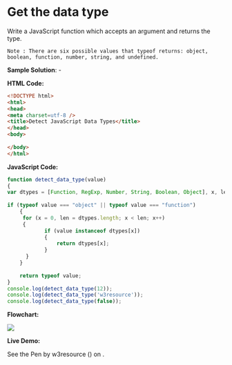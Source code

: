 # Get the data type

Write a JavaScript function which accepts an argument and returns the type.

```
Note : There are six possible values that typeof returns: object, boolean, function, number, string, and undefined.
```

**Sample Solution**: -

**HTML Code:**

```html
<!DOCTYPE html>
<html>
<head>
<meta charset=utf-8 />
<title>Detect JavaScript Data Types</title>
</head>
<body>
  
</body>
</html>

```

**JavaScript Code:**

```js
function detect_data_type(value)
{
var dtypes = [Function, RegExp, Number, String, Boolean, Object], x, len;
    
if (typeof value === "object" || typeof value === "function") 
    {
     for (x = 0, len = dtypes.length; x < len; x++) 
     {
            if (value instanceof dtypes[x])
            {
                return dtypes[x];
            }
      }
    }
    
    return typeof value;
}
console.log(detect_data_type(12));
console.log(detect_data_type('w3resource'));
console.log(detect_data_type(false));

```

**Flowchart:**

![](https://www.w3resource.com/w3r_images/javascript-function-exercise-9.png)

**Live Demo:**

<section class="expand-codepen"><p data-height="380" data-theme-id="0" data-slug-hash="XeaBma" data-default-tab="js,result" data-user="w3resource" data-embed-version="2" data-pen-title="JavaScript -Check a number is prime or not-function-ex- 8" data-editable="true" class="codepen">See the Pen by w3resource () on .</p><codepen></codepen></section>